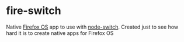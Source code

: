 # fire-switch
Native [Firefox OS](https://www.mozilla.org/en-US/firefox/os/) app to use with [node-switch](https://github.com/seriousme/node-switch).
Created just to see how hard it is to create native apps for Firefox OS
